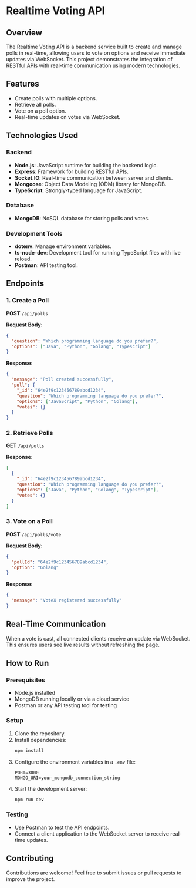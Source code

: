 # Realtime Voting API

## Overview

The Realtime Voting API is a backend service built to create and manage polls in real-time, allowing users to vote on options and receive immediate updates via WebSocket. This project demonstrates the integration of RESTful APIs with real-time communication using modern technologies.

## Features

- Create polls with multiple options.
- Retrieve all polls.
- Vote on a poll option.
- Real-time updates on votes via WebSocket.

## Technologies Used

### Backend

- **Node.js**: JavaScript runtime for building the backend logic.
- **Express**: Framework for building RESTful APIs.
- **Socket.IO**: Real-time communication between server and clients.
- **Mongoose**: Object Data Modeling (ODM) library for MongoDB.
- **TypeScript**: Strongly-typed language for JavaScript.

### Database

- **MongoDB**: NoSQL database for storing polls and votes.

### Development Tools

- **dotenv**: Manage environment variables.
- **ts-node-dev**: Development tool for running TypeScript files with live reload.
- **Postman**: API testing tool.

## Endpoints

### 1. **Create a Poll**

**POST** `/api/polls`

**Request Body:**

```json
{
  "question": "Which programming language do you prefer?",
  "options": ["Java", "Python", "Golang", "Typescript"]
}
```

**Response:**

```json
{
  "message": "Poll created successfully",
  "poll": {
    "_id": "64e2f9c123456789abcd1234",
    "question": "Which programming language do you prefer?",
    "options": ["JavaScript", "Python", "Golang"],
    "votes": {}
  }
}
```

### 2. **Retrieve Polls**

**GET** `/api/polls`

**Response:**

```json
[
  {
    "_id": "64e2f9c123456789abcd1234",
    "question": "Which programming language do you prefer?",
    "options": ["Java", "Python", "Golang", "Typescript"],
    "votes": {}
  }
]
```

### 3. **Vote on a Poll**

**POST** `/api/polls/vote`

**Request Body:**

```json
{
  "pollId": "64e2f9c123456789abcd1234",
  "option": "Golang"
}
```

**Response:**

```json
{
  "message": "VoteX registered successfully"
}
```

## Real-Time Communication

When a vote is cast, all connected clients receive an update via WebSocket. This ensures users see live results without refreshing the page.

## How to Run

### Prerequisites

- Node.js installed
- MongoDB running locally or via a cloud service
- Postman or any API testing tool for testing

### Setup

1. Clone the repository.
2. Install dependencies:
   ```bash
   npm install
   ```
3. Configure the environment variables in a `.env` file:
   ```env
   PORT=3000
   MONGO_URI=your_mongodb_connection_string
   ```
4. Start the development server:
   ```bash
   npm run dev
   ```

### Testing

- Use Postman to test the API endpoints.
- Connect a client application to the WebSocket server to receive real-time updates.

## Contributing

Contributions are welcome! Feel free to submit issues or pull requests to improve the project.


